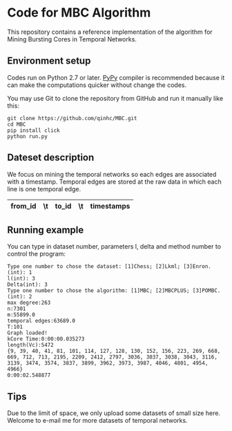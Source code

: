# Code for MBC Algorithm

This repository contains a reference implementation of the algorithm for Mining Bursting Cores in Temporal Networks.

## Environment setup

Codes run on Python 2.7 or later. [PyPy](http://pypy.org/) compiler is recommended because it can make the computations quicker without change the codes.

You may use Git to clone the repository from
GitHub and run it manually like this:

    git clone https://github.com/qinhc/MBC.git
    cd MBC
    pip install click
    python run.py 

## Dateset description
We focus on mining the temporal networks so each edges are associated with a timestamp. Temporal edges are stored at the raw data in which each line is one temporal edge.
 
| from_id | \t  | to_id    | \t  |  timestamps  |
| :----:  |:----: | :----:   |:----:   | :----: |

## Running example
You can type in dataset number, parameters l, delta and method number to control the program:

    Type one number to chose the dataset: [1]Chess; [2]Lkml; [3]Enron. (int): 1
    l(int): 3
    Delta(int): 3
    Type one number to chose the algorithm: [1]MBC; [2]MBCPLUS; [3]POMBC. (int): 2
    max degree:263
    n:7301
    m:55899.0
    temporal edges:63689.0
    T:101
    Graph loaded!
    kCore Time:0:00:00.035273
    length(Vc):5472
    {9, 39, 40, 41, 81, 101, 114, 127, 128, 130, 152, 156, 223, 269, 668, 669, 712, 713, 2195, 2209, 2412, 2797, 3036, 3037, 3038, 3043, 3116, 3139, 3474, 3574, 3837, 3899, 3962, 3973, 3987, 4046, 4801, 4954, 4966}
    0:00:02.548877
    
## Tips

Due to the limit of space, we only upload some datasets of small size here. Welcome to e-mail me for more datasets of temporal networks.